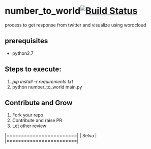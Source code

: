# number_to_world[![Build Status](https://travis-ci.org/selvathiruarul/number_to_world.svg?branch=master)](https://travis-ci.org/selvathiruarul/number_to_world)
process to get response from twitter and visualize using wordcloud

## prerequisites

* python2.7

Steps to execute:
----------------
1. *pip install -r requirements.txt*
2. python number_to_world main.py 

Contribute and Grow
-------------------
1. Fork your repo
2. Contribute and raise PR
3. Let other review

|========================|
|       Selva            | 
|========================|

